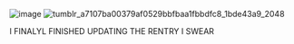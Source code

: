 

![image](https://github.com/cuqpid/cuqpid/assets/138013489/d5cff22f-97e5-420e-8985-cdf1c6373fc7)
![tumblr_a7107ba00379af0529bbfbaa1fbbdfc8_1bde43a9_2048](https://github.com/cuqpid/cuqpid/assets/138013489/87cc0737-d921-4e4d-b64a-94026c69135e)

I FINALYL FINISHED UPDATING THE RENTRY I SWEAR
